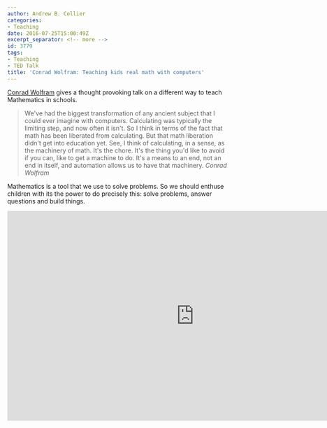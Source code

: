 ```yaml
---
author: Andrew B. Collier
categories:
- Teaching
date: 2016-07-25T15:00:49Z
excerpt_separator: <!-- more -->
id: 3779
tags:
- Teaching
- TED Talk
title: 'Conrad Wolfram: Teaching kids real math with computers'
---
```


[Conrad Wolfram](https://twitter.com/conradwolfram) gives a thought provoking talk on a different way to teach Mathematics in schools.

<!--more-->

<blockquote>
We've had the biggest transformation of any ancient subject that I could ever imagine with computers. Calculating was typically the limiting step, and now often it isn't. So I think in terms of the fact that math has been liberated from calculating. But that math liberation didn't get into education yet. See, I think of calculating, in a sense, as the machinery of math. It's the chore. It's the thing you'd like to avoid if you can, like to get a machine to do. It's a means to an end, not an end in itself, and automation allows us to have that machinery.
<cite>Conrad Wolfram</cite> 
</blockquote>

Mathematics is a tool that we use to solve problems. So we should enthuse children with its the power to do precisely this: solve problems, answer questions and build things.

<iframe src="https://embed-ssl.ted.com/talks/conrad_wolfram_teaching_kids_real_math_with_computers.html" width="854" height="480" frameborder="0" scrolling="no" webkitAllowFullScreen mozallowfullscreen allowFullScreen></iframe>